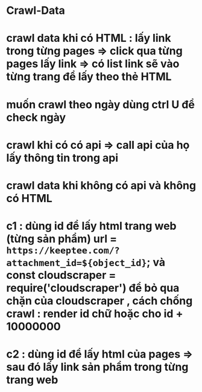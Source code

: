 # Crawl-Data

# crawl data khi có HTML : lấy link trong từng pages => click qua từng pages lấy link => có list link sẽ vào từng trang để lấy theo thẻ HTML

# muốn crawl theo ngày dùng ctrl U để check ngày

# crawl khi có có api => call api của họ lấy thông tin trong api

# crawl data khi không có api và không có HTML

# c1 : dùng id để lấy html trang web (từng sản phẩm) url = `https://keeptee.com/?attachment_id=${object_id}`; và const cloudscraper = require('cloudscraper') để bỏ qua chặn của cloudscraper , cách chống crawl : render id chữ hoặc cho id + 10000000

# c2 : dùng id để lấy html của pages => sau đó lấy link sản phẩm trong từng trang web
